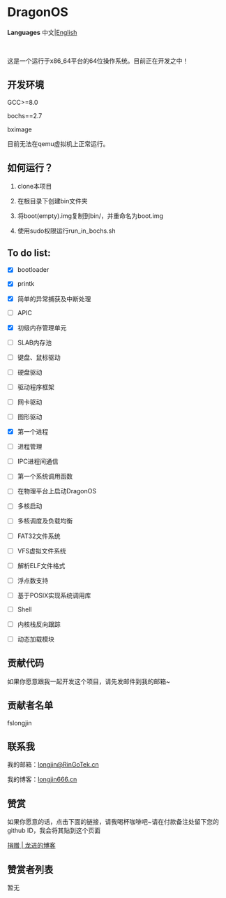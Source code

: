 # DragonOS

**Languages** 中文|[English](README_EN.md)

&nbsp;

这是一个运行于x86_64平台的64位操作系统。目前正在开发之中！

## 开发环境

GCC>=8.0

bochs==2.7

bximage

目前无法在qemu虚拟机上正常运行。

## 如何运行？

1. clone本项目

2. 在根目录下创建bin文件夹

3. 将boot(empty).img复制到bin/，并重命名为boot.img

4. 使用sudo权限运行run_in_bochs.sh

## To do list:

- [x] bootloader

- [x] printk

- [x] 简单的异常捕获及中断处理

- [ ] APIC

- [x] 初级内存管理单元

- [ ] SLAB内存池

- [ ] 键盘、鼠标驱动

- [ ] 硬盘驱动

- [ ] 驱动程序框架

- [ ] 网卡驱动

- [ ] 图形驱动

- [x] 第一个进程

- [ ] 进程管理

- [ ] IPC进程间通信

- [ ] 第一个系统调用函数

- [ ] 在物理平台上启动DragonOS

- [ ] 多核启动

- [ ] 多核调度及负载均衡

- [ ] FAT32文件系统

- [ ] VFS虚拟文件系统

- [ ] 解析ELF文件格式

- [ ] 浮点数支持

- [ ] 基于POSIX实现系统调用库

- [ ] Shell

- [ ] 内核栈反向跟踪

- [ ] 动态加载模块

## 贡献代码

如果你愿意跟我一起开发这个项目，请先发邮件到我的邮箱~

## 贡献者名单

fslongjin

## 联系我

我的邮箱：longjin@RinGoTek.cn

我的博客：[longjin666.cn](https://longjin666.cn)

## 赞赏

如果你愿意的话，点击下面的链接，请我喝杯咖啡吧~请在付款备注处留下您的github ID，我会将其贴到这个页面

[捐赠 | 龙进的博客](https://longjin666.cn/?page_id=54)

## 赞赏者列表

暂无

